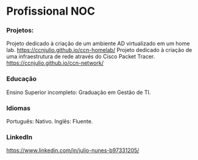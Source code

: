# Profissional NOC

### Projetos:
Projeto dedicado à criação de um ambiente AD virtualizado em um home lab. https://ccnjulio.github.io/ccn-homelab/
Projeto dedicado à criação de uma infraestrutura de rede através do Cisco Packet Tracer. https://ccnjulio.github.io/ccn-network/

### Educação
Ensino Superior incompleto: Graduação em Gestão de TI.

### Idiomas
Português: Nativo.
Inglês: Fluente.


### LinkedIn
https://www.linkedin.com/in/julio-nunes-b97331205/
